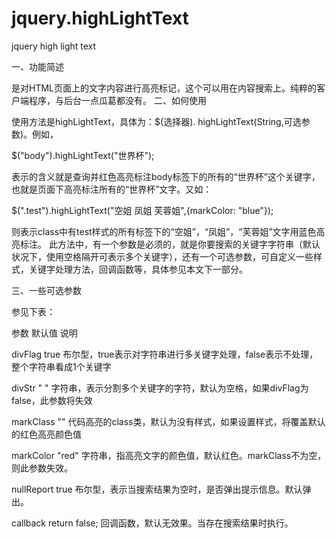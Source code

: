 jquery.highLightText
====================

jquery high light text

一、功能简述

是对HTML页面上的文字内容进行高亮标记，这个可以用在内容搜索上。纯粹的客户端程序，与后台一点瓜葛都没有。
二、如何使用

使用方法是highLightText，具体为：$(选择器). highLightText(String,可选参数)。例如，

$("body").highLightText("世界杯");

表示的含义就是查询并红色高亮标注body标签下的所有的“世界杯”这个关键字，也就是页面下高亮标注所有的“世界杯”文字。又如：

$(".test").highLightText("空姐 凤姐 芙蓉姐",{markColor: "blue"});

则表示class中有test样式的所有标签下的“空姐”，“凤姐”，“芙蓉姐”文字用蓝色高亮标注。
此方法中，有一个参数是必须的，就是你要搜索的关键字字符串（默认状况下，使用空格隔开可表示多个关键字），还有一个可选参数，可自定义一些样式，关键字处理方法，回调函数等，具体参见本文下一部分。

三、一些可选参数

参见下表：

参数 	默认值 	说明

divFlag 	true 	布尔型，true表示对字符串进行多关键字处理，false表示不处理，整个字符串看成1个关键字

divStr 	" " 	字符串，表示分割多个关键字的字符，默认为空格，如果divFlag为false，此参数将失效

markClass 	"" 	代码高亮的class类，默认为没有样式，如果设置样式，将覆盖默认的红色高亮颜色值

markColor 	"red" 	字符串，指高亮文字的颜色值，默认红色。markClass不为空，则此参数失效。

nullReport 	true 	布尔型，表示当搜索结果为空时，是否弹出提示信息。默认弹出。

callback 	return false; 	回调函数，默认无效果。当存在搜索结果时执行。
